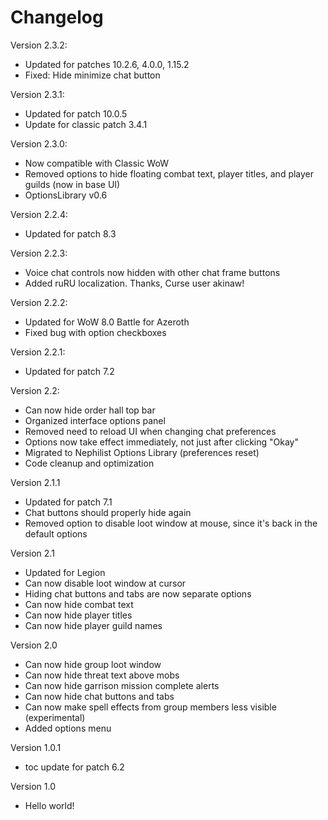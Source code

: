 # Changelog

Version 2.3.2: 
* Updated for patches 10.2.6, 4.0.0, 1.15.2
* Fixed: Hide minimize chat button

Version 2.3.1: 
* Updated for patch 10.0.5
* Update for classic patch 3.4.1

Version 2.3.0: 
* Now compatible with Classic WoW
* Removed options to hide floating combat text, player titles, and player guilds (now in base UI)
* OptionsLibrary v0.6

Version 2.2.4: 
* Updated for patch 8.3

Version 2.2.3: 
* Voice chat controls now hidden with other chat frame buttons
* Added ruRU localization. Thanks, Curse user akinaw! 

Version 2.2.2: 
* Updated for WoW 8.0 Battle for Azeroth
* Fixed bug with option checkboxes

Version 2.2.1: 
* Updated for patch 7.2

Version 2.2: 
* Can now hide order hall top bar
* Organized interface options panel
* Removed need to reload UI when changing chat preferences
* Options now take effect immediately, not just after clicking "Okay"
* Migrated to Nephilist Options Library (preferences reset)
* Code cleanup and optimization

Version 2.1.1
* Updated for patch 7.1
* Chat buttons should properly hide again
* Removed option to disable loot window at mouse, since it's back in the default options

Version 2.1
* Updated for Legion
* Can now disable loot window at cursor
* Hiding chat buttons and tabs are now separate options
* Can now hide combat text
* Can now hide player titles
* Can now hide player guild names

Version 2.0
* Can now hide group loot window
* Can now hide threat text above mobs
* Can now hide garrison mission complete alerts
* Can now hide chat buttons and tabs
* Can now make spell effects from group members less visible (experimental)
* Added options menu

Version 1.0.1
* toc update for patch 6.2

Version 1.0
* Hello world!
